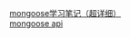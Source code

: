 [mongoose学习笔记（超详细）](https://segmentfault.com/a/1190000010688972)  
[mongoose api](http://www.nodeclass.com/api/mongoose.html)